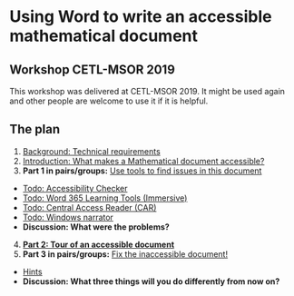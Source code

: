 
# Using Word to write an accessible mathematical document

## Workshop CETL-MSOR 2019

This workshop was delivered at CETL-MSOR 2019. It might be used again and other people are welcome to use it if it is helpful. 

## The plan

1. [Background: Technical requirements](technical.html)
2. [Introduction: What makes a Mathematical document accessible?](needed.html)
3. **Part 1 in pairs/groups:** [Use tools to find issues in this document](https://github.com/STEM-Enable/WordWorkshop/raw/master/examples/Inaccessible%20Word%20Document.docx) 
 * [Todo: Accessibility Checker](checker.html)
 * [Todo: Word 365 Learning Tools (Immersive)](immersive.html)
 * [Todo: Central Access Reader (CAR)](car.html)
 * [Todo: Windows narrator](narrator.html)
 * **Discussion: What were the problems?**
4. **[Part 2: Tour of an accessible document](https://github.com/STEM-Enable/WordWorkshop/raw/master/examples/Structured%20Word%20Document.docx)**
5. **Part 3 in pairs/groups:** [Fix the inaccessible document!](https://github.com/STEM-Enable/WordWorkshop/raw/master/examples/Inaccessible%20Word%20Document.docx)
 * [Hints](hints.html)
 * **Discussion: What three things will you do differently from now on?**
